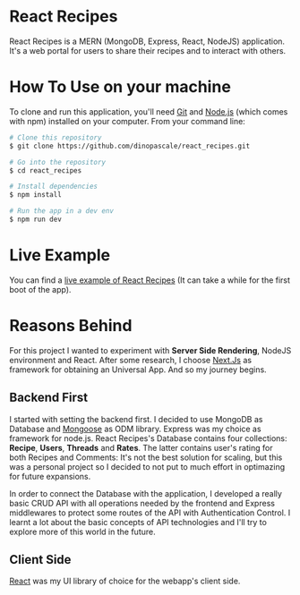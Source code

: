 # React Recipes

React Recipes is a MERN (MongoDB, Express, React, NodeJS) application. It's a web portal for users to share their recipes and to interact with others.

# How To Use on your machine

To clone and run this application, you'll need [Git](https://git-scm.com/) and [Node.js](https://nodejs.org/en/download/) (which comes with npm) installed on your computer. From your command line:

```sh
# Clone this repository
$ git clone https://github.com/dinopascale/react_recipes.git

# Go into the repository
$ cd react_recipes

# Install dependencies
$ npm install

# Run the app in a dev env
$ npm run dev
```

# Live Example

You can find a [live example of React Recipes](https://recipesreact-hgnhlnvqgz.now.sh/) (It can take a while for the first boot of the app).

# Reasons Behind

For this project I wanted to experiment with **Server Side Rendering**, NodeJS environment and React. After some research, I choose [Next.Js](https://nextjs.org/) as framework for obtaining an Universal App. And so my journey begins.

## Backend First

I started with setting the backend first. I decided to use MongoDB as Database and [Mongoose](https://mongoosejs.com/) as ODM library. Express was my choice as framework for node.js. React Recipes's Database contains four collections: **Recipe**, **Users**, **Threads** and **Rates**. The latter contains user's rating for both Recipes and Comments: It's not the best solution for scaling, but this was a personal project so I decided to not put to much effort in optimazing for future expansions.

In order to connect the Database with the application, I developed a really basic CRUD API with all operations needed by the frontend and Express middlewares to protect some routes of the API with Authentication Control. I learnt a lot about the basic concepts of API technologies and I'll try to explore more of this world in the future.

## Client Side

[React](https://reactjs.org/) was my UI library of choice for the webapp's client side.
